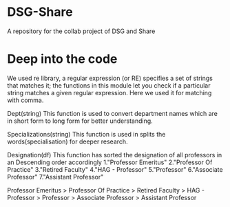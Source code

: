 # DSG-Share
A repository for the collab project of DSG and Share

# Deep into the code
We used re library, a regular expression (or RE) specifies a set of strings that matches it; the functions in this module let you check if a particular string matches a given regular expression. Here we used it for matching with comma.


Dept(string) This function is used to convert department names which are in short form to long form for better understanding.

Specializations(string) This function is used in splits the words(specialisation) for deeper research.

Designation(df) This function has sorted the designation of all professors in an Descending order accordingly
   1."Professor Emeritus"
   2."Professor Of Practice"
   3."Retired Faculty"
   4."HAG - Professor"
   5."Professor"
   6."Associate Professor"
   7."Assistant Professor"
   
 Professor Emeritus > Professor Of Practice > Retired Faculty > HAG - Professor > Professor > Associate Professor > Assistant Professor
